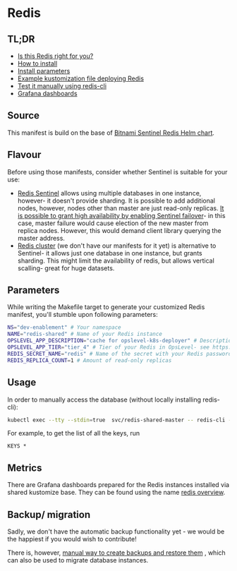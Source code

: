 # Redis

## TL;DR
- [Is this Redis right for you?](#flavour)
- [How to install](../README.md#how)
- [Install parameters](#parameters)
- [Example kustomization file deploying Redis](example)
- [Test it manually using redis-cli](#usage)
- [Grafana dashboards](#metrics)

## Source

This manifest is build on the base of [Bitnami Sentinel Redis Helm chart](https://github.com/bitnami/charts/tree/main/bitnami/redis).

## Flavour
Before using those manifests, consider whether Sentinel is suitable for your use:

- [Redis Sentinel](https://redis.io/docs/management/sentinel/) allows using multiple databases in one instance,
however- it doesn't provide sharding. It is possible to add additional nodes, however, nodes other than master are just read-only replicas.
[It is possible to grant high availability by enabling Sentinel failover](https://github.com/bitnami/charts/tree/main/bitnami/redis#master-replicas-with-sentinel)- in this case, master failure would cause 
election of the new master from replica nodes. However, this would demand client library querying the master address.
- [Redis cluster](https://github.com/bitnami/charts/tree/main/bitnami/redis-cluster)
(we don't have our manifests for it yet) is alternative to Sentinel- it allows just
one database in one instance, but grants sharding. This might limit the availability of redis,
but allows vertical scalling- great for huge datasets.

## Parameters

While writing the Makefile target to generate your customized Redis manifest, you'll stumble upon
following parameters:

```bash
NS="dev-enablement" # Your namespace
NAME="redis-shared" # Name of your Redis instance
OPSLEVEL_APP_DESCRIPTION="cache for opslevel-k8s-deployer" # Description of your Redis in OpsLevel
OPSLEVEL_APP_TIER="tier_4" # Tier of your Redis in OpsLevel- see https://wiki.uw.systems/posts/ops-level-nz4v4ka0#h1u0u-app-uw-systems-tier
REDIS_SECRET_NAME="redis" # Name of the secret with your Redis password. See secret created in directory `example`.
REDIS_REPLICA_COUNT=1 # Amount of read-only replicas 
```

## Usage
In order to manually access the database (without locally installing redis-cli):
```bash
kubectl exec --tty --stdin=true  svc/redis-shared-master -- redis-cli -u redis://localhost:6379 -a "password" 
```
For example, to get the list of all the keys, run
```redis
KEYS *
```

## Metrics
There are Grafana dashboards prepared for the Redis instances installed via shared kustomize base.
They can be found using the name [redis overview](https://grafana.prod.aws.uw.systems/goto/8N_RY8OSg?orgId=1).


## Backup/ migration
Sadly, we don't have the automatic backup functionality yet -
we would be the happiest if you would wish to contribute!

There is, however, [manual way to create backups and restore them](https://docs.bitnami.com/kubernetes/infrastructure/redis/administration/backup-restore/)
, which can also be used to migrate database instances.
